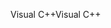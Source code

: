 <span data-ttu-id="60367-101">Visual C++</span><span class="sxs-lookup"><span data-stu-id="60367-101">Visual C++</span></span>